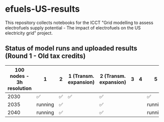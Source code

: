 # efuels-US-results

This repository collects notebooks for the ICCT "Grid modelling to assess electrofuels supply potential - The impact of electrofuels on the US electricity grid" project.

## Status of model runs and uploaded results (Round 1 - Old tax credits)

| 100 nodes - 3h resolution | 1      | 2      | 1 (Transm. expansion) | 2 (Transm. expansion) | 3 | 4 | 5      | 6      | 7 | 8 | 9 | 10  | 10 (Transm. expansion) |
|---------------------------|--------|--------|------------------------|------------------------|---|---|--------|--------|---|---|---|------|--------------------------|
| 2030                      | ✅     | ✅     | ✅                     | ✅                     |   |   | ✅     | ✅     |   |   |   |      | ✅                        |
| 2035                      | running| ✅     |                        | ✅                     |   |   | running| ✅     |   |   |   |      | ✅                        |
| 2040                      | running| ✅     |                        | ✅                     |   |   | running| running|   |   |   |      |                          |

